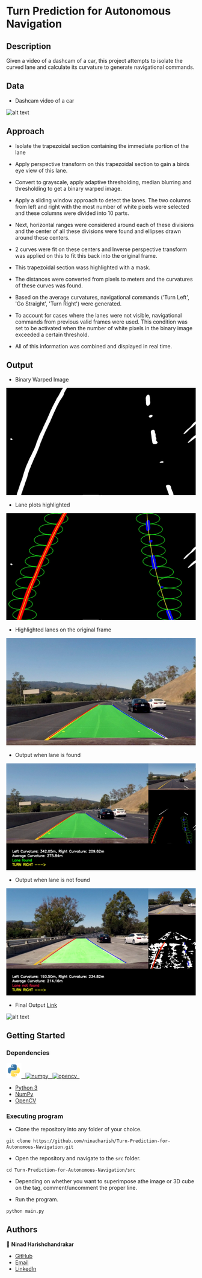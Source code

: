 # Turn Prediction for Autonomous Navigation

## Description

Given a video of a dashcam of a car, this project attempts to isolate the curved lane and calculate its curvature to generate navigational commands.


## Data

* Dashcam video of a car

![alt text](/data/data.gif)


## Approach

* Isolate the trapezoidal section containing the immediate portion of the lane

* Apply perspective transform on this trapezoidal section to gain a birds eye view of this lane.

* Convert to grayscale, apply adaptive thresholding, median blurring and thresholding to get a binary warped image.

* Apply a sliding window approach to detect the lanes. The two columns from left and right with the most number of white pixels were selected and these columns were divided into 10 parts.

* Next, horizontal ranges were considered around each of these divisions and the center of all these divisions were found and ellipses drawn around these centers.

* 2 curves were fit on these centers and Inverse perspective transform was applied on this to fit this back into the original frame.

* This trapezoidal section wass highlighted with a mask.

* The distances were converted from pixels to meters and the curvatures of these curves was found.

* Based on the average curvatures, navigational commands ('Turn Left', 'Go Straight', 'Turn Right') were generated.

* To account for cases where the lanes were not visible, navigational commands from previous valid frames were used. This condition was set to be activated when the number of white pixels in the binary image exceeded a certain threshold.

* All of this information was combined and displayed in real time.


## Output

* Binary Warped Image

![alt text](/output/out1.jpg)

* Lane plots highlighted

![alt text](/output/out2.jpg)

* Highlighted lanes on the original frame

![alt text](/output/out3.jpg)

* Output when lane is found

![alt text](/output/out4.jpg)

* Output when lane is not found

![alt text](/output/out5.jpg)

* Final Output [Link](https://drive.google.com/file/d/1g75wtSCWvYk7_pmEpAO1RM4qIMk4fhZc/view?usp=sharing)

![alt text](/output/outvid.gif)


## Getting Started

### Dependencies

<p align="left"> 
<a href="https://www.python.org" target="_blank" rel="noreferrer"> <img src="https://raw.githubusercontent.com/devicons/devicon/master/icons/python/python-original.svg" alt="python" width="40" height="40"/>&ensp; </a>
<a href="https://numpy.org/" target="_blank" rel="noreferrer"> <img src="https://www.codebykelvin.com/learning/python/data-science/numpy-series/cover-numpy.png" alt="numpy" width="40" height="40"/>&ensp; </a>
<a href="https://opencv.org/" target="_blank" rel="noreferrer"> <img src="https://avatars.githubusercontent.com/u/5009934?v=4&s=400" alt="opencv" width="40" height="40"/>&ensp; </a>

* [Python 3](https://www.python.org/)
* [NumPy](https://numpy.org/)
* [OpenCV](https://opencv.org/)


### Executing program

* Clone the repository into any folder of your choice.
```
git clone https://github.com/ninadharish/Turn-Prediction-for-Autonomous-Navigation.git
```

* Open the repository and navigate to the `src` folder.
```
cd Turn-Prediction-for-Autonomous-Navigation/src
```
* Depending on whether you want to superimpose athe image or 3D cube on the tag, comment/uncomment the proper line.

* Run the program.
```
python main.py
```


## Authors

👤 **Ninad Harishchandrakar**

* [GitHub](https://github.com/ninadharish)
* [Email](mailto:ninad.harish@gmail.com)
* [LinkedIn](https://linkedin.com/in/ninadharish)
